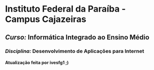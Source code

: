 # Instituto Federal da Paraíba - Campus Cajazeiras

## *Curso:* Informática Integrado ao Ensino Médio


### *Disciplina:* Desenvolvimento de Aplicações para Internet 




 #### Atualização feita por ivesfg1 ;)



